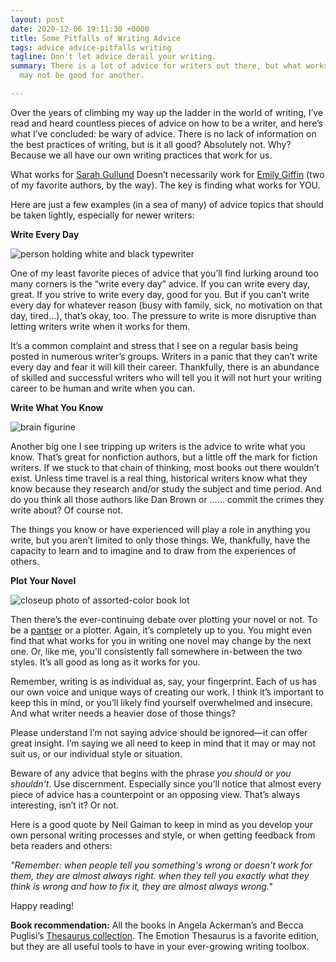 ```yaml
---
layout: post
date: 2020-12-06 19:11:30 +0000
title: Some Pitfalls of Writing Advice
tags: advice advice-pitfalls writing
tagline: Don't let advice derail your writing.
summary: There is a lot of advice for writers out there, but what works for one writer
  may not be good for another.

---
```

Over the years of climbing my way up the ladder in the world of writing, I’ve read and heard countless pieces of advice on how to be a writer, and here’s what I’ve concluded: be wary of advice. There is no lack of information on the best practices of writing, but is it all good? Absolutely not. Why? Because we all have our own writing practices that work for us.

What works for [Sarah Gullund](https://www.google.com/search?q=Sarah+Gulland+books&oq=Sarah+Gulland+books&aqs=chrome..69i57j33i160.3727j0j4&sourceid=chrome&ie=UTF-8 "Sarah Gullund") Doesn’t necessarily work for [Emily Giffin](https://www.google.com/search?ei=GTTNX9rzHczIsAXov5q4Dw&q=emily+giffin+books&oq=Emily+Giffin+books&gs_lcp=CgZwc3ktYWIQARgAMgUIABCxAzICCAAyBggAEAcQHjIGCAAQBxAeMgYIABAHEB4yBggAEAcQHjICCAAyAgguMgIIADICCAA6BQghEKsCOgQIABANUOXUAliA8QJgj4MDaAFwAHgAgAGOAYgB5g6SAQQwLjE1mAEAoAEBqgEHZ3dzLXdpesABAQ&sclient=psy-ab "Emily Giffin") (two of my favorite authors, by the way). The key is finding what works for YOU.

Here are just a few examples (in a sea of many) of advice topics that should be taken lightly, especially for newer writers:

**Write Every Day**

![person holding white and black typewriter](https://images.unsplash.com/photo-1505682499293-233fb141754c?ixid=MXwxMjA3fDB8MHxzZWFyY2h8MzV8fHNvbWVvbmUlMjB3cml0aW5nfGVufDB8fDB8&ixlib=rb-1.2.1&w=1000&q=80)

One of my least favorite pieces of advice that you’ll find lurking around too many corners is the “write every day” advice. If you can write every day, great. If you strive to write every day, good for you. But if you can’t write every day for whatever reason (busy with family, sick, no motivation on that day, tired…), that’s okay, too. The pressure to write is more disruptive than letting writers write when it works for them.

It’s a common complaint and stress that I see on a regular basis being posted in numerous writer’s groups. Writers in a panic that they can’t write every day and fear it will kill their career. Thankfully, there is an abundance of skilled and successful writers who will tell you it will not hurt your writing career to be human and write when you can.

**Write What You Know**

![brain figurine](https://images.unsplash.com/photo-1566669437687-7040a6926753?ixid=MXwxMjA3fDB8MHxzZWFyY2h8MjB8fHRoZSUyMGJyYWlufGVufDB8fDB8&ixlib=rb-1.2.1&w=1000&q=80)

Another big one I see tripping up writers is the advice to write what you know. That’s great for nonfiction authors, but a little off the mark for fiction writers. If we stuck to that chain of thinking, most books out there wouldn’t exist. Unless time travel is a real thing, historical writers know what they know because they research and/or study the subject and time period. And do you think all those authors like Dan Brown or …… commit the crimes they write about? Of course not.

The things you know or have experienced will play a role in anything you write, but you aren’t limited to only those things. We, thankfully, have the capacity to learn and to imagine and to draw from the experiences of others.

**Plot Your Novel**

![closeup photo of assorted-color book lot](https://images.unsplash.com/photo-1468487422149-5edc5034604f?ixid=MXwxMjA3fDB8MHxzZWFyY2h8MzJ8fG5vdmVsJTIwd3JpdGluZ3xlbnwwfHwwfA%3D%3D&ixlib=rb-1.2.1&w=1000&q=80)

Then there’s the ever-continuing debate over plotting your novel or not. To be a [pantser](https://blog.reedsy.com/plotters-pantsers/ "pantser") or a plotter. Again, it’s completely up to you. You might even find that what works for you in writing one novel may change by the next one. Or, like me, you'll consistently fall somewhere in-between the two styles. It’s all good as long as it works for you.

Remember, writing is as individual as, say, your fingerprint. Each of us has our own voice and unique ways of creating our work. I think it’s important to keep this in mind, or you’ll likely find yourself overwhelmed and insecure. And what writer needs a heavier dose of those things?

Please understand I’m not saying advice should be ignored—it can offer great insight. I’m saying we all need to keep in mind that it may or may not suit us, or our individual style or situation.

Beware of any advice that begins with the phrase _you should_ or _you shouldn't_. Use discernment. Especially since you’ll notice that almost every piece of advice has a counterpoint or an opposing view. That’s always interesting, isn’t it? Or not.

Here is a good quote by Neil Gaiman to keep in mind as you develop your own personal writing processes and style, or when getting feedback from beta readers and others:

_"Remember: when people tell you something's wrong or doesn't work for them, they are almost always right. when they tell you exactly what they think is wrong and how to fix it, they are almost always wrong."_

Happy reading!

**Book recommendation:** All the books in Angela Ackerman’s and Becca Puglisi’s [Thesaurus collection](https://writershelpingwriters.net/writers-helping-writers-descriptive-thesaurus-collection/ "Thesaurus collection"). The Emotion Thesaurus is a favorite edition, but they are all useful tools to have in your ever-growing writing toolbox.